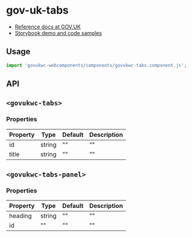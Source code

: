 # gov-uk-tabs

- [Reference docs at GOV.UK](https://design-system.service.gov.uk/components/tabs/)
- [Storybook demo and code samples](http://tgreyuk.github.io/govuk-webcomponents/storybook/?path=/story/tabs/)

## Usage

```javascript
import 'govukwc-webcomponents/components/govukwc-tabs.component.js';
```

## API

## `<govukwc-tabs>`

### Properties

| Property  |  Type     | Default | Description |
|-----------|-----------|---------|-------------|
| id|string|""|""
| title|string|""|""| 

## `<govukwc-tabs-panel>`

### Properties

| Property  |  Type     | Default | Description |
|-----------|-----------|---------|-------------|
| heading|string|""|""
| id|""|""|""| 

